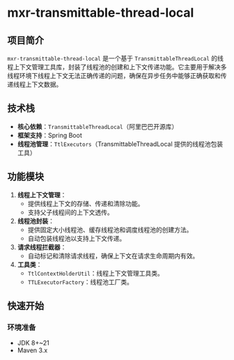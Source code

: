 # mxr-transmittable-thread-local

## 项目简介
`mxr-transmittable-thread-local` 是一个基于 `TransmittableThreadLocal` 的线程上下文管理工具库，封装了线程池的创建和上下文传递功能。它主要用于解决多线程环境下线程上下文无法正确传递的问题，确保在异步任务中能够正确获取和传递线程上下文数据。

## 技术栈
- **核心依赖**：`TransmittableThreadLocal`（阿里巴巴开源库）
- **框架支持**：Spring Boot
- **线程池管理**：`TtlExecutors`（TransmittableThreadLocal 提供的线程池包装工具）

## 功能模块
1. **线程上下文管理**：
   - 提供线程上下文的存储、传递和清除功能。
   - 支持父子线程间的上下文透传。
2. **线程池封装**：
   - 提供固定大小线程池、缓存线程池和调度线程池的创建方法。
   - 自动包装线程池以支持上下文传递。
3. **请求线程拦截器**：
   - 自动标记和清除请求线程，确保上下文在请求生命周期内有效。
4. **工具类**：
   - `TtlContextHolderUtil`：线程上下文管理工具类。
   - `TTLExecutorFactory`：线程池工厂类。

## 快速开始

### 环境准备
- JDK 8+~21
- Maven 3.x

